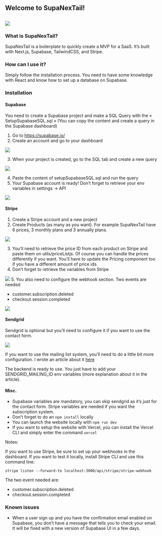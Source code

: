 ## Welcome to SupaNexTail!

## ![](https://lh4.googleusercontent.com/0qrns6BGMEh95de3BAE12YRRJceEACWdH09Yj6r7J5MswKG_R6zv7jcHEOUWFiWa7_2Yr6n6m0gSHg7iLa4lb-E0jEqZH6uJHJg3aNjbYO9LGWtCVV4dIi6BKKYUAMiFfvEOtefl)

### What is SupaNexTail?

SupaNexTail is a boilerplate to quickly create a MVP for a SaaS. It’s built with Next.js, Supabase, TailwindCSS, and Stripe.

### How can I use it?

Simply follow the installation process. You need to have some knowledge with React and know how to set up a database on Supabase.

### Installation

#### Supabase

You need to create a Supabase project and make a SQL Query with the « SetupSupabaseSQL.sql » (You can copy the content and create a query in the Supabase dashboard)

1.  Go to https://supabase.io/
2.  Create an account and go to your dashboard

![](https://lh5.googleusercontent.com/8Ry_yqGbMp7-8obVn_62kE4pcyNf5u0FkWe_-Mhec1bHMoGJtCG18HUH2j8DwOyuplOpKoCgoMSOtFvTA3G4kkpDAITo_xI-RgkHo5Brh2aSgcqJjs21ZDsqXD9GxQORw4tn3sPH)

3.  When your project is created, go to the SQL tab and create a new query

![](https://lh6.googleusercontent.com/kg7pBNhb9P49vYOMMVhsD4JiMxXSqRSLFnU_BEDTUH19CYUVEPRmaxg5WC3Ef_M2e5Y23DhV6__h9xFKn2GgXkltWBV4su-h8s8qdsP1GaAGkL1Q7cjqQ-TN57VfnGLD1HZOiCDp)

4.  Paste the content of setupSupabaseSQL.sql and run the query
5.  Your Supabase account is ready! Don’t forget to retrieve your env variables in settings -> API

![](https://lh3.googleusercontent.com/FVmq_BSn4TB6ISx8B7WLa8biEm8kvcexqqzBMLmBtZt30NDz58Q7MV5umD0G_VccZ8LYmE_33z46Z-eLcR4Smg_mnKsU0ybC__tV__Jaet6T_YSJAcebbijvvyFUDLpBOTRty4pV)

#### Stripe

1.  Create a Stripe account and a new project
2.  Create Products (as many as you want). For example SupaNexTail have 6 prices, 3 monthly plans and 3 annually plans.

![](https://lh3.googleusercontent.com/G_MYkYXRoGJb2VhWf9GIP6J5Iis0F2gg1OMdHa6BY-3Rb3VUVGg-fUUOZX6wG1AjFLu-AvgOEml6MkivEZ_8WWaBSrp3OW8lDp7c00o1-TFAa-Z0vCcuL4YTUQcTCuVYQkBbA_Wx)

3.  You’ll need to retrieve the price ID from each product on Stripe and paste them on utils/priceListjs. Of course you can handle the prices differently if you want. You’ll have to update the Pricing component too if you have a different amount of price ids.
4.  Don’t forget to retrieve the variables from Stripe

![](https://lh4.googleusercontent.com/ASiVfOBvKvD_vnKL7rOiVFlyiG6kR_95e6kQHyv7H3grlNt5PRGBhv_pmszrZeJmdF5sWRq41IV4QdwzcoMW0esb9l5pR_aVCCym5I5ksipGhmSCVVaB4gGNa17GUfFD-0DL7HuP) 5. You also need to configure the webhook section. Two events are needed

- customer.subscription.deleted
- checkout.session.completed

![](https://lh3.googleusercontent.com/zYnWdnmHFX2uIpi_UzSIvDvqOP_cO8WWfsL-iRwifqHbiGcUy1322Jj8hMAqfId5oXdHpY26lNg154ASTa5qkoEUtCTnN3JfKVA4WZWAboZVPiaPCp9i4ydV0yuWIfEmtu4NJkhP)

#### Sendgrid

Sendgrid is optional but you’ll need to configure it if you want to use the contact form.

![](https://lh4.googleusercontent.com/9EZ6EcWyc2EEILZJBs2xIEt_eesh2yTMz4WZsm2y8qYgQt-QdiODJfMriwkiBILM3S0iLAGNoN9JETgNp6DOpTIfKgChuY5yaoTBCEzIQwhSflYYJS6EGQrR5s9jRXMHOidTFXf8)

If you want to use the mailing list system, you’ll need to do a little bit more configuration. I wrote an article about it [here](https://dev.to/michael_webdev/create-a-mailing-list-with-sendgrid-and-next-js-41f7)

The backend is ready to use. You just have to add your SENDGRID_MAILING_ID env variables (more explanation about it in the article).

#### Misc.

- Supabase variables are mandatory, you can skip sendgrid as it’s just for the contact form. Stripe variables are needed if you want the subscription system.
- Don’t forget to do an `npm install` locally
- You can launch the website locally with `npm run dev `
- If you want to setup the website with Vercel, you can install the Vercel CLI and simply enter the command `vercel`

Notes:

If you want to use Stripe, be sure to set up your webhooks in the dashboard. If you want to test it locally, install Stripe CLI and use this command line:

```
stripe listen --forward-to localhost:3000/api/stripe/stripe-webhook
```

The two event needed are:

- customer.subscription.deleted
- checkout.session.completed

### Known issues

- When a user sign up and you have the confirmation email enabled on Supabase, you don’t have a message that tells you to check your email. It will be fixed with a new version of Supabase UI in a few days.
